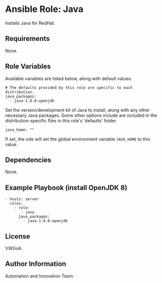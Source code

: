 # Ansible Role: Java

Installs Java for RedHat.

## Requirements

None.

## Role Variables

Available variables are listed below, along with default values:

    # The defaults provided by this role are specific to each distribution.
    java_packages:
      - java-1.8.0-openjdk

Set the version/development kit of Java to install, along with any other necessary Java packages. Some other options include are included in the distribution-specific files in this role's 'defaults' folder.

    java_home: ""

If set, the role will set the global environment variable `JAVA_HOME` to this value.

## Dependencies

None.

## Example Playbook (install OpenJDK 8)

    - hosts: server
      roles:
        - role: 
           - java
          java_packages:
            - java-1.8.0-openjdk


## License

VWGoA.

## Author Information

Automation and Innovation Team.
